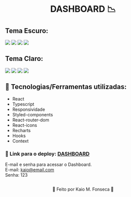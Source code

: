 <h1 align=center> DASHBOARD 📉 </h1>

<h2> Tema Escuro: </h2>

<img src="https://user-images.githubusercontent.com/88200985/203113042-7e0a36dc-852f-41bd-be08-287c4ceda2e8.JPG"/>
<img src="https://user-images.githubusercontent.com/88200985/203113048-720f52f0-472f-4906-b237-4a5be7e96a36.JPG"/>
<img src="https://user-images.githubusercontent.com/88200985/203113043-794f4672-b09e-4109-a895-feec7f371737.JPG"/>
<img src="https://user-images.githubusercontent.com/88200985/203113041-49d58872-459e-450f-a4c9-40666241a1dd.JPG"/>

<h2> Tema Claro: </h2>

<img src="https://user-images.githubusercontent.com/88200985/203113216-a7f1dbb4-5caf-43ec-926d-23adb02e5955.JPG"/>
<img src="https://user-images.githubusercontent.com/88200985/203113224-4ea6f080-a4b2-461e-a1e3-c80effa66f5c.JPG"/>
<img src="https://user-images.githubusercontent.com/88200985/203113221-58911656-e6a6-4c4c-9877-be31d4dc6c99.JPG"/>
<img src="https://user-images.githubusercontent.com/88200985/203113213-678e74db-b6b3-412f-b3ab-4599b27e2f14.JPG"/>

## 🤖 Tecnologias/Ferramentas utilizadas:

- React
- Typescript
- Responsividade
- Styled-components
- React-router-dom
- React-icons
- Recharts
- Hooks
- Context

### 🤖 Link para o deploy: [DASHBOARD](https://my-wallet-ashen.vercel.app/)
E-mail e senha para acessar o Dashboard. <br> 
E-mail: kaio@email.com<br>
Senha: 123

##

<p align="center">👾 Feito por Kaio M. Fonseca 👾</p>
